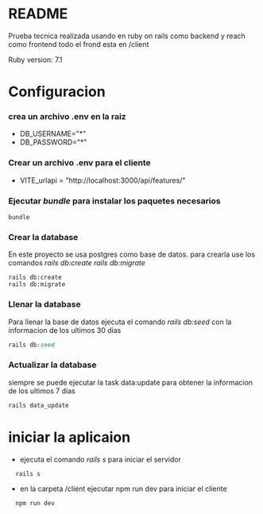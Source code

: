 # README
Prueba tecnica realizada usando en ruby on rails como backend y reach como frontend
todo el frond esta en /client

Ruby version: 7.1

# Configuracion

### crea un archivo .env en la raiz

* DB_USERNAME="*"
* DB_PASSWORD="*"

### Crear un archivo .env para el cliente
* VITE_urlapi = "http://localhost:3000/api/features/"

### Ejecutar *bundle* para instalar los paquetes necesarios
```
bundle
```
### Crear la database
En este proyecto se usa postgres como base de datos. para crearla use los comandos *rails db:create* *rails db:migrate*
```
rails db:create
rails db:migrate
```
### Llenar la database
Para llenar la base de datos ejecuta el comando *rails db:seed* con la informacion de los ultimos 30 dias
```ruby
rails db:seed
```
### Actualizar la database
siempre se puede ejecutar la task data:update para obtener la informacion de los ultimos 7 dias 
```ruby
rails data_update
```
# iniciar la aplicaion

* ejecuta el comando *rails s* para iniciar el servidor
```ruby
  rails s
```
* en la carpeta /client ejecutar npm run dev para iniciar el cliente
```nodejs
  npm run dev
```
